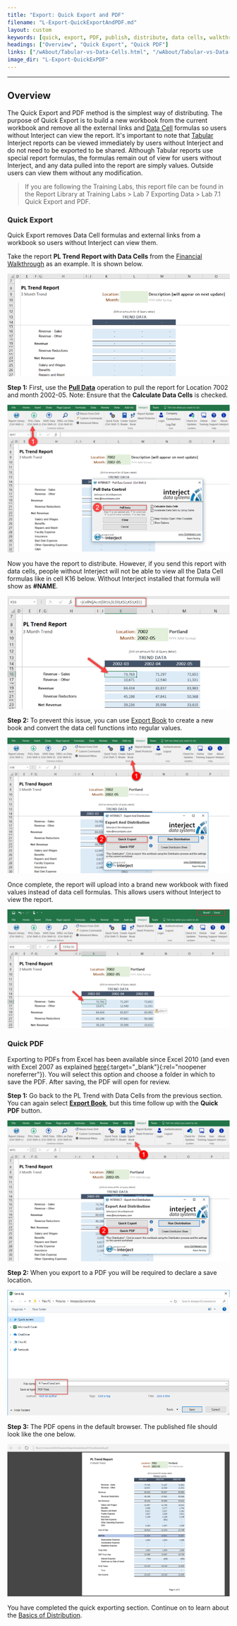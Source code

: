 ```yaml
---
title: "Export: Quick Export and PDF"
filename: "L-Export-QuickExportAndPDF.md"
layout: custom
keywords: [quick, export, PDF, publish, distribute, data cells, walkthrough]
headings: ["Overview", "Quick Export", "Quick PDF"]
links: ["/wAbout/Tabular-vs-Data-Cells.html", "/wAbout/Tabular-vs-Data-Cells.html", "/wAbout/Financial-Report.html", "/wGetStarted/INTERJECT-Ribbon-Menu-Items.html#pull-data", "/wGetStarted/INTERJECT-Ribbon-Menu-Items.html#export-book", "https://learn.microsoft.com/en-us/troubleshoot/dynamics/gp/have-microsoft-save-pdf-xps-add-in", "/wGetStarted/INTERJECT-Ribbon-Menu-Items.html#export-book", "/wGetStarted/L-Export-BasicDist.html"]
image_dir: "L-Export-QuickExPDF"
---
```

* * *

## Overview

The Quick Export and PDF method is the simplest way of distributing. The purpose of Quick Export is to build a new workbook from the current workbook and remove all the external links and [Data Cell](/wAbout/Tabular-vs-Data-Cells.html) formulas so users without Interject can view the report. It's important to note that [Tabular](/wAbout/Tabular-vs-Data-Cells.html) Interject reports can be viewed immediately by users without Interject and do not need to be exported to be shared. Although Tabular reports use special report formulas, the formulas remain out of view for users without Interject, and any data pulled into the report are simply values. Outside users can view them without any modification.

<blockquote class=lab_info>
 If you are following the Training Labs, this report file can be found in the Report Library at Training Labs > Lab 7 Exporting Data > Lab 7.1 Quick Export and PDF.
</blockquote>

### Quick Export

Quick Export removes Data Cell formulas and external links from a workbook so users without Interject can view them.

Take the report **PL Trend Report with Data Cells** from the [Financial Walkthrough](/wAbout/Financial-Report.html) as an example. It is shown below.

![](/images/L-Export-QuickExPDF/01.png)
<br>

**Step 1:** First, use the [**Pull Data**](/wGetStarted/INTERJECT-Ribbon-Menu-Items.html#pull-data) operation to pull the report for Location 7002 and month 2002-05. Note: Ensure that the **Calculate Data Cells** is checked.

![](/images/L-Export-QuickExPDF/02.png)
<br>

Now you have the report to distribute. However, if you send this report with data cells, people without Interject will not be able to view all the Data Cell formulas like in cell K16 below. Without Interject installed that formula will show as **#NAME**.

![](/images/L-Export-QuickExPDF/03.png)
<br>

**Step 2:** To prevent this issue, you can use [Export Book](/wGetStarted/INTERJECT-Ribbon-Menu-Items.html#export-book) to create a new book and convert the data cell functions into regular values.

![](/images/L-Export-QuickExPDF/04.png)
<br>

Once complete, the report will upload into a brand new workbook with fixed values instead of data cell formulas. This allows users without Interject to view the report.

![](/images/L-Export-QuickExPDF/05.png)
<br>

### Quick PDF

Exporting to PDFs from Excel has been available since Excel 2010 (and even with Excel 2007 as explained [here](https://learn.microsoft.com/en-us/troubleshoot/dynamics/gp/have-microsoft-save-pdf-xps-add-in){:target="_blank"}{:rel="noopener noreferrer"}). You will select this option and choose a folder in which to save the PDF. After saving, the PDF will open for review.

**Step 1:** Go back to the PL Trend with Data Cells from the previous section. You can again select [**Export Book**](/wGetStarted/INTERJECT-Ribbon-Menu-Items.html#export-book), but this time follow up with the **Quick PDF** button.

![](/images/L-Export-QuickExPDF/06.png)
<br>

**Step 2:** When you export to a PDF you will be required to declare a save location.

![](/images/L-Export-QuickExPDF/07.png)
<br>

**Step 3:** The PDF opens in the default browser. The published file should look like the one below.

![](/images/L-Export-QuickExPDF/08.png)
<br>

You have completed the quick exporting section. Continue on to learn about the [Basics of Distribution](/wGetStarted/L-Export-BasicDist.html).
